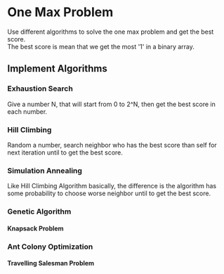 # One Max Problem

Use different algorithms to solve the one max problem and get the best score.<br>
The best score is mean that we get the most '1' in a binary array.

## Implement Algorithms

### Exhaustion Search
Give a number N, that will start from 0 to 2^N, then get the best score in each number.

### Hill Climbing
Random a number, search neighbor who has the best score than self for next iteration until to get the best score.

### Simulation Annealing
Like Hill Climbing Algorithm basically, the difference is the algorithm has some probability to choose worse neighbor until to get the best score.

### Genetic Algorithm

#### Knapsack Problem


### Ant Colony Optimization

#### Travelling Salesman Problem
